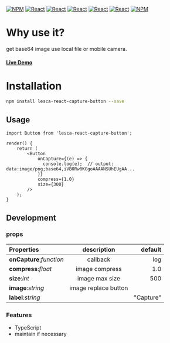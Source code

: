 [![NPM](https://img.shields.io/badge/NPM-ba443f?style=for-the-badge&logo=npm&logoColor=white)](https://www.npmjs.com/)
[![React](https://img.shields.io/badge/Node.js-43853D?style=for-the-badge&logo=node.js&logoColor=white)](https://nodejs.org/en/)
[![React](https://img.shields.io/badge/-ReactJs-61DAFB?style=for-the-badge&logo=react&logoColor=white)](https://zh-hant.reactjs.org/)
[![React](https://img.shields.io/badge/Less-1d365d?style=for-the-badge&logo=less&logoColor=white)](https://lesscss.org/)
[![React](https://img.shields.io/badge/HTML5-E34F26?style=for-the-badge&logo=html5&logoColor=white)](https://www.w3schools.com/html/)
[![React](https://img.shields.io/badge/-CSS3-1572B6?style=for-the-badge&logo=css3&logoColor=white)](https://www.w3schools.com/css/)
[![NPM](https://img.shields.io/badge/DEV-Jameshsu1125-9cf?style=for-the-badge)](https://www.npmjs.com/~jameshsu1125)

# Why use it?

get base64 image use local file or mobile camera.

#### [Live Demo](https://jameshsu1125.github.io/lesca-react-capture-button/)

# Installation

```sh
npm install lesca-react-capture-button --save
```

## Usage

```JSX
import Button from 'lesca-react-capture-button';

render() {
    return (
        <Button
            onCapture={(e) => {
              console.log(e);  // output: data:image/png;base64,iVBORw0KGgoAAAANSUhEUgAA...
            }}
            compress={1.0}
            size={300}
        />
    );
}

```

## Development

### props

| Properties               |     description      |   default |
| :----------------------- | :------------------: | --------: |
| **onCapture**:_function_ |       callback       |       log |
| **compress**:_float_     |    image compress    |       1.0 |
| **size**:_int_           |    image max size    |       500 |
| **image**:_string_       | image replace button |           |
| **label**:_string_       |                      | "Capture" |

### Features

- TypeScript
- maintain if necessary
